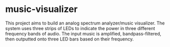 # music-visualizer
This project aims to build an analog spectrum analyzer/music visualizer. The system uses three strips of LEDs to indicate the power in three different frequency bands of audio. The input music is amplified, bandpass-filtered, then outputted onto three LED bars based on their frequency.


